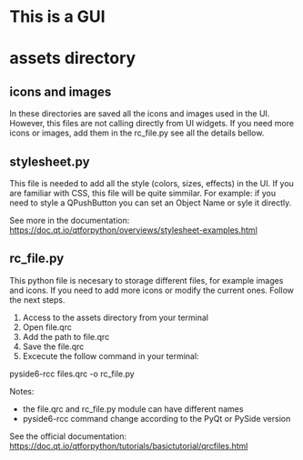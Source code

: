 # This is a GUI


# assets directory
## icons and images
In these directories are saved all the icons and images used in the UI. However, this files are not calling directly from UI widgets. If you need more icons or images, add them in the rc_file.py see all the details bellow.  
## stylesheet.py
This file is needed to add all the style (colors, sizes, effects) in the UI. If you are familiar with CSS, this file will be quite simmilar. For example: if you need to style a QPushButton you can set an Object Name or syle it directly. 

See more in the documentation:
https://doc.qt.io/qtforpython/overviews/stylesheet-examples.html


## rc_file.py
This python file is necesary to storage different files, for example images and icons. If you need to add more icons or modify the current ones. Follow the next steps.

1. Access to the assets directory from your terminal
2. Open file.qrc
3. Add the path to file.qrc
4. Save the file.qrc
5. Excecute the follow command in your terminal:

pyside6-rcc files.qrc -o rc_file.py

Notes: 
- the file.qrc and rc_file.py module can have different names
- pyside6-rcc command change according to the PyQt or PySide version

See the official documentation:
https://doc.qt.io/qtforpython/tutorials/basictutorial/qrcfiles.html